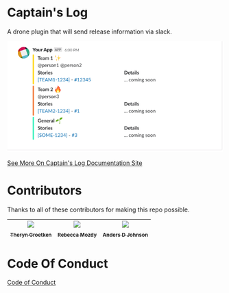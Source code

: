 # Captain's Log

A drone plugin that will send release information via slack.

![ ](./docs/static/example-output.png)

[See More On Captain's Log Documentation Site](https://target.github.io/captains-log/)

# Contributors

Thanks to all of these contributors for making this repo possible.

| [<img src="https://avatars2.githubusercontent.com/u/8508556?s=460&v=4" width="100px;"/><br /><sub><b>Theryn Groetken</b></sub>](https://github.com/therynamo) | [<img src="https://avatars1.githubusercontent.com/u/11198076?s=460&v=4" width="100px;"/><br /><sub><b>Rebecca Mozdy</b></sub>](https://github.com/remoz) | [<img src="https://avatars0.githubusercontent.com/u/615381?s=460&v=4" width="100px;"/><br /><sub><b>Anders D Johnson</b></sub>](https://github.com/AndersDJohnson) |
| :-----------------------------------------------------------------------------------------------------------------------------------------------------------: | :------------------------------------------------------------------------------------------------------------------------------------------------------: | :----------------------------------------------------------------------------------------------------------------------------------------------------------------: |


# Code Of Conduct

[Code of Conduct](./CODE_OF_CONDUCT.md)
